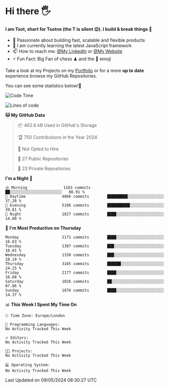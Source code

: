# Hi there :raised_hand_with_fingers_splayed:
#### I am Tsot, short for Tsotne (the T is silent :wink:). I build & break things :space_invader:
- :telescope: Passionate about building fast, scalable and flexible products
- :seedling: I am currently learning the latest JavaScript framework 
- :mailbox: How to reach me: [@My LinkedIn](https://www.linkedin.com/in/tsotne-gvadzabia/) or [@My Website](https://tsotne.co.uk/contact)
- :zap: Fun Fact: Big Fan of chess ♟ and the 👾 emoji

Take a look at my Projects on my [Portfolio](https://tsotne.co.uk/) or for a more **up to date** experience browse my GitHub Repositories.

You can see some statistics below!:space_invader:
<!--START_SECTION:waka-->
![Code Time](http://img.shields.io/badge/Code%20Time-761%20hrs%202%20mins-blue)

![Lines of code](https://img.shields.io/badge/From%20Hello%20World%20I%27ve%20Written-5.6%20million%20lines%20of%20code-blue)

**🐱 My GitHub Data** 

> 📦 462.6 kB Used in GitHub's Storage 
 > 
> 🏆 750 Contributions in the Year 2024
 > 
> 🚫 Not Opted to Hire
 > 
> 📜 27 Public Repositories 
 > 
> 🔑 23 Private Repositories 
 > 
**I'm a Night 🦉** 

```text
🌞 Morning                1163 commits        ██░░░░░░░░░░░░░░░░░░░░░░░   08.91 % 
🌆 Daytime                4866 commits        █████████░░░░░░░░░░░░░░░░   37.28 % 
🌃 Evening                5196 commits        ██████████░░░░░░░░░░░░░░░   39.81 % 
🌙 Night                  1827 commits        ████░░░░░░░░░░░░░░░░░░░░░   14.00 % 
```
📅 **I'm Most Productive on Thursday** 

```text
Monday                   2171 commits        ████░░░░░░░░░░░░░░░░░░░░░   16.63 % 
Tuesday                  1307 commits        ███░░░░░░░░░░░░░░░░░░░░░░   10.01 % 
Wednesday                1330 commits        ███░░░░░░░░░░░░░░░░░░░░░░   10.19 % 
Thursday                 3165 commits        ██████░░░░░░░░░░░░░░░░░░░   24.25 % 
Friday                   2177 commits        ████░░░░░░░░░░░░░░░░░░░░░   16.68 % 
Saturday                 1026 commits        ██░░░░░░░░░░░░░░░░░░░░░░░   07.86 % 
Sunday                   1876 commits        ████░░░░░░░░░░░░░░░░░░░░░   14.37 % 
```


📊 **This Week I Spent My Time On** 

```text
🕑︎ Time Zone: Europe/London

💬 Programming Languages: 
No Activity Tracked This Week

🔥 Editors: 
No Activity Tracked This Week

🐱‍💻 Projects: 
No Activity Tracked This Week

💻 Operating System: 
No Activity Tracked This Week
```


 Last Updated on 09/05/2024 08:30:27 UTC
<!--END_SECTION:waka-->
